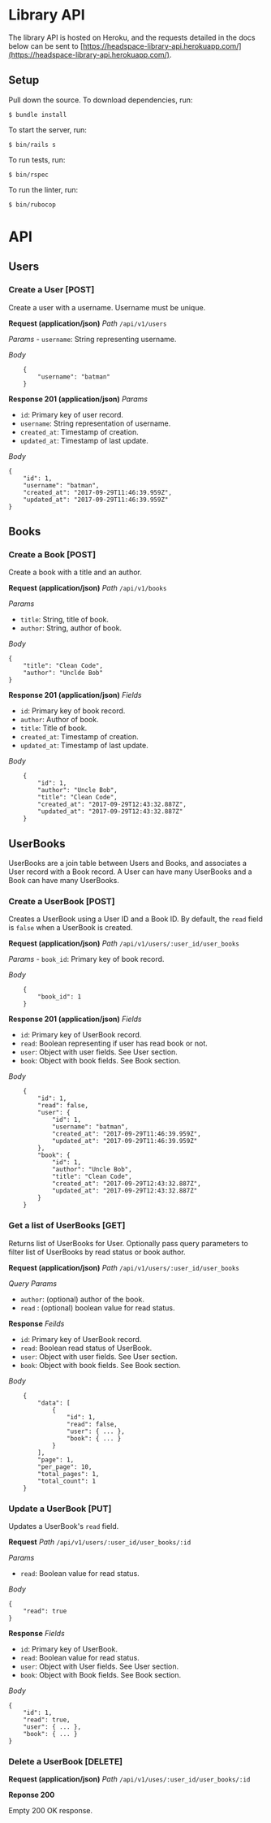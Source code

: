 # Library API

The library API is hosted on Heroku, and the requests detailed in the docs below can be sent to [https://headspace-library-api.herokuapp.com/](https://headspace-library-api.herokuapp.com/).

## Setup

Pull down the source. To download dependencies, run:
```
$ bundle install
```
To start the server, run:
```
$ bin/rails s
```
To run tests, run:
```
$ bin/rspec
```
To run the linter, run:
```
$ bin/rubocop
```

# API

## Users

### Create a User [POST]
Create a user with a username. Username must be unique.

**Request (application/json)**
_Path_
    `/api/v1/users`

_Params_
    - `username`: String representing username.

_Body_

```
    {
        "username": "batman"
    }
```

**Response 201 (application/json)**
_Params_

- `id`: Primary key of user record.
- `username`:  String representation of username.
- `created_at`: Timestamp of creation.
-  `updated_at`: Timestamp of last update.
    
_Body_

```
{
    "id": 1,
    "username": "batman",
    "created_at": "2017-09-29T11:46:39.959Z",
    "updated_at": "2017-09-29T11:46:39.959Z"
}
```


## Books

### Create a Book [POST]

Create a book with a title and an author.

**Request (application/json)**
_Path_
    `/api/v1/books`

_Params_

- `title`: String, title of book.
- `author`: String, author of book.

_Body_

```
{
    "title": "Clean Code",
    "author": "Unclde Bob"
}
```

**Response 201 (application/json)**
_Fields_
    
- `id`: Primary key of book record.
- `author`: Author of book.
- `title`: Title of book.
- `created_at`: Timestamp of creation.
- `updated_at`: Timestamp of last update.

_Body_

```
    {
        "id": 1,
        "author": "Uncle Bob",
        "title": "Clean Code",
        "created_at": "2017-09-29T12:43:32.887Z",
        "updated_at": "2017-09-29T12:43:32.887Z"
    }
```
            
## UserBooks

UserBooks are a join table between Users and Books, and associates a User record with a Book record. A User can have many UserBooks and a Book can have many UserBooks.

### Create a UserBook [POST]

Creates a UserBook using a User ID and a Book ID. By default, the `read` field is `false` when a UserBook is created.

**Request (application/json)**
_Path_
`/api/v1/users/:user_id/user_books`

_Params_
    - `book_id`: Primary key of book record.

_Body_

```
    {
        "book_id": 1
    }
```

**Response 201 (application/json)**
_Fields_

- `id`: Primary key of UserBook record.
- `read`: Boolean representing if user has read book or not.
- `user`: Object with user fields. See User section.
- `book`: Object with book fields. See Book section.

_Body_

```        
    {
        "id": 1,
        "read": false,
        "user": {
            "id": 1,
            "username": "batman",
            "created_at": "2017-09-29T11:46:39.959Z",
            "updated_at": "2017-09-29T11:46:39.959Z"
        },
        "book": {
            "id": 1,
            "author": "Uncle Bob",
            "title": "Clean Code",
            "created_at": "2017-09-29T12:43:32.887Z",
            "updated_at": "2017-09-29T12:43:32.887Z"
        }
    }
```

### Get a list of UserBooks [GET]

Returns list of UserBooks for User. Optionally pass query parameters to filter list of UserBooks by read status or book author.

**Request (application/json)**
_Path_
`/api/v1/users/:user_id/user_books`

_Query Params_

- `author`: (optional) author of the book.
- `read` : (optional) boolean value for read status.

**Response**
_Feilds_

- `id`: Primary key of UserBook record.
- `read`: Boolean read status of UserBook.
- `user`: Object with user fields. See User section.
- `book`: Object with book fields. See Book section.

_Body_

```
    {
        "data": [
            {
                "id": 1,
                "read": false,
                "user": { ... },
                "book": { ... }
            }
        ],
        "page": 1,
        "per_page": 10,
        "total_pages": 1,
        "total_count": 1
    }
```
### Update a UserBook [PUT]

Updates a UserBook's `read` field.

**Request**
_Path_
`/api/v1/users/:user_id/user_books/:id`

_Params_

- `read`: Boolean value for read status.

_Body_

```
{
    "read": true
}
```

**Response**
_Fields_

- `id`: Primary key of UserBook.
- `read`: Boolean value for read status.
- `user`: Object with User fields. See User section.
- `book`: Object with Book fields. See Book section.
    
_Body_

```
{
    "id": 1,
    "read": true,
    "user": { ... },
    "book": { ... }
}
```

### Delete a UserBook [DELETE]

**Request (application/json)**
_Path_
`/api/v1/uses/:user_id/user_books/:id`

**Reponse 200**

Empty 200 OK response.
